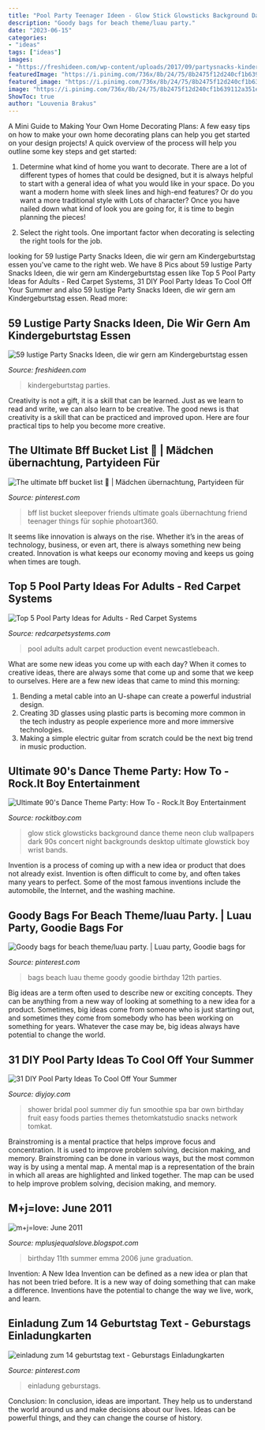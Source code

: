 ```yaml
---
title: "Pool Party Teenager Ideen - Glow Stick Glowsticks Background Dance Theme Neon Club Wallpapers Dark 90s Concert Night Backgrounds Desktop Ultimate Glowstick Boy Wrist Bands"
description: "Goody bags for beach theme/luau party."
date: "2023-06-15"
categories:
- "ideas"
tags: ["ideas"]
images:
- "https://freshideen.com/wp-content/uploads/2017/09/partysnacks-kindergeburtstag-essen-party-snacks-mix.jpg"
featuredImage: "https://i.pinimg.com/736x/8b/24/75/8b2475f12d240cf1b639112a351ec1b8.jpg"
featured_image: "https://i.pinimg.com/736x/8b/24/75/8b2475f12d240cf1b639112a351ec1b8.jpg"
image: "https://i.pinimg.com/736x/8b/24/75/8b2475f12d240cf1b639112a351ec1b8.jpg"
ShowToc: true
author: "Louvenia Brakus"
---
```



A Mini Guide to Making Your Own Home Decorating Plans:
A few easy tips on how to make your own home decorating plans can help you get started on your design projects! A quick overview of the process will help you outline some key steps and get started:
1. Determine what kind of home you want to decorate. There are a lot of different types of homes that could be designed, but it is always helpful to start with a general idea of what you would like in your space. Do you want a modern home with sleek lines and high-end features? Or do you want a more traditional style with Lots of character? Once you have nailed down what kind of look you are going for, it is time to begin planning the pieces!

2. Select the right tools. One important factor when decorating is selecting the right tools for the job.

	

		
looking for 59 lustige Party Snacks Ideen, die wir gern am Kindergeburtstag essen you've came to the right web. We have 8 Pics about 59 lustige Party Snacks Ideen, die wir gern am Kindergeburtstag essen like Top 5 Pool Party Ideas for Adults - Red Carpet Systems, 31 DIY Pool Party Ideas To Cool Off Your Summer and also 59 lustige Party Snacks Ideen, die wir gern am Kindergeburtstag essen. Read more:
		
    
## 59 Lustige Party Snacks Ideen, Die Wir Gern Am Kindergeburtstag Essen

<img loading=lazy src="https://freshideen.com/wp-content/uploads/2017/09/partysnacks-kindergeburtstag-essen-party-snacks-mix.jpg" onerror="this.onerror=null;this.src='https://tse1.mm.bing.net/th?id=OIP.YtBUcLRKAxCvyDQ63npqrAHaHa&amp;pid=15.1';" alt="59 lustige Party Snacks Ideen, die wir gern am Kindergeburtstag essen">

_Source: freshideen.com_

>kindergeburtstag parties. 

	

Creativity is not a gift, it is a skill that can be learned. Just as we learn to read and write, we can also learn to be creative. The good news is that creativity is a skill that can be practiced and improved upon. Here are four practical tips to help you become more creative.

    
## The Ultimate Bff Bucket List 💖 | Mädchen übernachtung, Partyideen Für

<img loading=lazy src="https://i.pinimg.com/736x/d2/68/5a/d2685a9641722e3d3df6a7ef2ce7e6d5.jpg" onerror="this.onerror=null;this.src='https://tse4.mm.bing.net/th?id=OIP.mTsR7_hG5yMQy453-ltOWAHaM3&amp;pid=15.1';" alt="The ultimate bff bucket list 💖 | Mädchen übernachtung, Partyideen für">

_Source: pinterest.com_

>bff list bucket sleepover friends ultimate goals übernachtung friend teenager things für sophie photoart360. 

	

It seems like innovation is always on the rise. Whether it’s in the areas of technology, business, or even art, there is always something new being created. Innovation is what keeps our economy moving and keeps us going when times are tough.

    
## Top 5 Pool Party Ideas For Adults - Red Carpet Systems

<img loading=lazy src="http://www.redcarpetsystems.com/wp-content/uploads/2016/05/poolpartytipsadults-530x530.jpg" onerror="this.onerror=null;this.src='https://tse4.mm.bing.net/th?id=OIP.Jg8Vrma8nnsHui2XCXIeGQHaHa&amp;pid=15.1';" alt="Top 5 Pool Party Ideas for Adults - Red Carpet Systems">

_Source: redcarpetsystems.com_

>pool adults adult carpet production event newcastlebeach. 

	

What are some new ideas you come up with each day?
When it comes to creative ideas, there are always some that come up and some that we keep to ourselves. Here are a few new ideas that came to mind this morning: 
1. Bending a metal cable into an U-shape can create a powerful industrial design.
2. Creating 3D glasses using plastic parts is becoming more common in the tech industry as people experience more and more immersive technologies.
3. Making a simple electric guitar from scratch could be the next big trend in music production.

    
## Ultimate 90&#039;s Dance Theme Party: How To - Rock.It Boy Entertainment

<img loading=lazy src="https://rockitboy.com/framework/uploads/2017/01/maxresdefault-1024x576.jpg" onerror="this.onerror=null;this.src='https://tse1.mm.bing.net/th?id=OIP.XuLNAkthHx-q5K67DAiJzQHaEK&amp;pid=15.1';" alt="Ultimate 90&#039;s Dance Theme Party: How To - Rock.It Boy Entertainment">

_Source: rockitboy.com_

>glow stick glowsticks background dance theme neon club wallpapers dark 90s concert night backgrounds desktop ultimate glowstick boy wrist bands. 

	

Invention is a process of coming up with a new idea or product that does not already exist. Invention is often difficult to come by, and often takes many years to perfect. Some of the most famous inventions include the automobile, the Internet, and the washing machine.

    
## Goody Bags For Beach Theme/luau Party. | Luau Party, Goodie Bags For

<img loading=lazy src="https://i.pinimg.com/originals/67/2c/c7/672cc7995ef2bc39998d3161582e153d.jpg" onerror="this.onerror=null;this.src='https://tse1.mm.bing.net/th?id=OIP.flRq2k5HRo7nMgWfypOn7AHaEL&amp;pid=15.1';" alt="Goody bags for beach theme/luau party. | Luau party, Goodie bags for">

_Source: pinterest.com_

>bags beach luau theme goody goodie birthday 12th parties. 

	

Big ideas are a term often used to describe new or exciting concepts. They can be anything from a new way of looking at something to a new idea for a product. Sometimes, big ideas come from someone who is just starting out, and sometimes they come from somebody who has been working on something for years. Whatever the case may be, big ideas always have potential to change the world.

    
## 31 DIY Pool Party Ideas To Cool Off Your Summer

<img loading=lazy src="https://diyjoy.com/wp-content/uploads/2017/07/Make-Your-Own-Smoothie.jpg" onerror="this.onerror=null;this.src='https://tse2.mm.bing.net/th?id=OIP.j68N9TVUtGDxdQhQQTvcrgHaLH&amp;pid=15.1';" alt="31 DIY Pool Party Ideas To Cool Off Your Summer">

_Source: diyjoy.com_

>shower bridal pool summer diy fun smoothie spa bar own birthday fruit easy foods parties themes thetomkatstudio snacks network tomkat. 

	

Brainstroming is a mental practice that helps improve focus and concentration. It is used to improve problem solving, decision making, and memory. Brainstroming can be done in various ways, but the most common way is by using a mental map. A mental map is a representation of the brain in which all areas are highlighted and linked together. The map can be used to help improve problem solving, decision making, and memory.

    
## M+j=love: June 2011

<img loading=lazy src="http://2.bp.blogspot.com/-V6yFQMZ4huY/TgOMs6czZRI/AAAAAAAAAKI/OYHmk4yCMU0/s320/IMG_3832.JPG" onerror="this.onerror=null;this.src='https://tse4.mm.bing.net/th?id=OIP.DZ-jgzRUCN8PFb3tuOih6wAAAA&amp;pid=15.1';" alt="m+j=love: June 2011">

_Source: mplusjequalslove.blogspot.com_

>birthday 11th summer emma 2006 june graduation. 

	

Invention: A New Idea
Invention can be defined as a new idea or plan that has not been tried before. It is a new way of doing something that can make a difference. Inventions have the potential to change the way we live, work, and learn.

    
## Einladung Zum 14 Geburtstag Text - Geburstags Einladungkarten

<img loading=lazy src="https://i.pinimg.com/736x/8b/24/75/8b2475f12d240cf1b639112a351ec1b8.jpg" onerror="this.onerror=null;this.src='https://tse1.mm.bing.net/th?id=OIP.35kB8zpx86YyfIRKiiosZQHaKl&amp;pid=15.1';" alt="einladung zum 14 geburtstag text - Geburstags Einladungkarten">

_Source: pinterest.com_

>einladung geburstags. 

	

Conclusion:
In conclusion, ideas are important. They help us to understand the world around us and make decisions about our lives. Ideas can be powerful things, and they can change the course of history.

